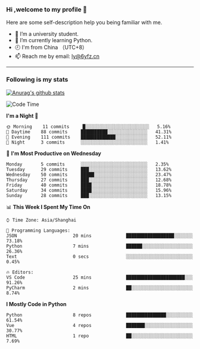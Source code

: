 ### Hi ,welcome to my profile 👋
Here are some self-description help you being familiar with me.
<!--
**liuyunfz/liuyunfz** is a ✨ _special_ ✨ repository because its `README.md` (this file) appears on your GitHub profile.
- 👯 I’m looking to collaborate on ...
- 🤔 I’m looking for help with ...
Here are some ideas to get you started:
-->
- 🏫 I’m a university student.
- 💪 I’m currently learning Python.
- 🕗 I'm from China （UTC+8）
- 📫 Reach me by email: [ly@6yfz.cn](mailto:ly@6yfz.cn)
  
---
### Following is my stats
  
[![Anurag's github stats](https://github-readme-stats.vercel.app/api?username=liuyunfz)](https://github.com/anuraghazra/github-readme-stats)
  
<!--START_SECTION:waka-->
![Code Time](http://img.shields.io/badge/Code%20Time-0%20secs-blue)

**I'm a Night 🦉** 

```text
🌞 Morning    11 commits     █░░░░░░░░░░░░░░░░░░░░░░░░   5.16% 
🌆 Daytime    88 commits     ██████████░░░░░░░░░░░░░░░   41.31% 
🌃 Evening    111 commits    █████████████░░░░░░░░░░░░   52.11% 
🌙 Night      3 commits      ░░░░░░░░░░░░░░░░░░░░░░░░░   1.41%

```
📅 **I'm Most Productive on Wednesday** 

```text
Monday       5 commits      ░░░░░░░░░░░░░░░░░░░░░░░░░   2.35% 
Tuesday      29 commits     ███░░░░░░░░░░░░░░░░░░░░░░   13.62% 
Wednesday    50 commits     █████░░░░░░░░░░░░░░░░░░░░   23.47% 
Thursday     27 commits     ███░░░░░░░░░░░░░░░░░░░░░░   12.68% 
Friday       40 commits     ████░░░░░░░░░░░░░░░░░░░░░   18.78% 
Saturday     34 commits     ████░░░░░░░░░░░░░░░░░░░░░   15.96% 
Sunday       28 commits     ███░░░░░░░░░░░░░░░░░░░░░░   13.15%

```


📊 **This Week I Spent My Time On** 

```text
⌚︎ Time Zone: Asia/Shanghai

💬 Programming Languages: 
JSON                     20 mins             ██████████████████░░░░░░░   73.18% 
Python                   7 mins              ██████░░░░░░░░░░░░░░░░░░░   26.36% 
Text                     0 secs              ░░░░░░░░░░░░░░░░░░░░░░░░░   0.45%

🔥 Editors: 
VS Code                  25 mins             ██████████████████████░░░   91.26% 
PyCharm                  2 mins              ██░░░░░░░░░░░░░░░░░░░░░░░   8.74%

```

**I Mostly Code in Python** 

```text
Python                   8 repos             ███████████████░░░░░░░░░░   61.54% 
Vue                      4 repos             ███████░░░░░░░░░░░░░░░░░░   30.77% 
HTML                     1 repo              ██░░░░░░░░░░░░░░░░░░░░░░░   7.69%

```



<!--END_SECTION:waka-->

